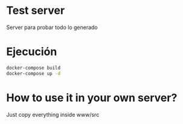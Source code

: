 # Test server

Server para probar todo lo generado

# Ejecución

```bash
docker-compose build
docker-compose up -d
```

# How to use it in your own server?

Just copy everything inside www/src